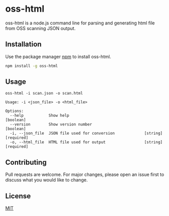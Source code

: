 # oss-html

oss-html is a node.js command line for parsing and generating html file from OSS scanning JSON output.

## Installation

Use the package manager [npm](https://www.npmjs.com/get-npm) to install oss-html.

```bash
npm install -g oss-html
```

## Usage

```commandline
oss-html -i scan.json -o scan.html

Usage: -i <json_file> -o <html_file>

Options:
  --help           Show help                                           [boolean]
  --version        Show version number                                 [boolean]
  -i, --json_file  JSON file used for conversion             [string] [required]
  -o, --html_file  HTML file used for output                 [string] [required]

```

## Contributing
Pull requests are welcome. For major changes, please open an issue first to discuss what you would like to change.

## License
[MIT](https://choosealicense.com/licenses/mit/)
